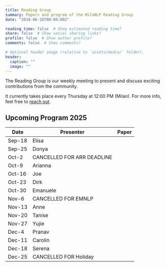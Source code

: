 ```yaml
---
title: Reading Group
summary: Papers and program of the MilaNLP Reading Group
date: "2018-06-28T00:00:00Z"

reading_time: false  # Show estimated reading time?
share: false  # Show social sharing links?
profile: false  # Show author profile?
comments: false  # Show comments?

# Optional header image (relative to `assets/media/` folder).
header:
  caption: ""
  image: ""
---
```


The Reading Group is our weekly meeting to present and discuss exciting contributions from the community.

It currently takes place every Thursday at 12:00 PM (Milan). For more info, feel free to [reach out](mailto:donya.rooein@unibocconi.it).

## Upcoming Program 2025


| Date   | Presenter | Paper                                                                                      |
| ------ | --------- | ------------------------------------------------------------------------------------------ |
| Sep-18 |	Elisa	                                                                                                 |
| Sep-25 |	Donya	                                                                                                 |
| Oct-2	 |	CANCELLED FOR ARR DEADLINE                                                                             |
| Oct-9	 | Arianna	                                                                                               |
| Oct-16 | Joe	                                                                                                   |
| Oct-23 | Dirk	                                                                                                   |
| Oct-30 | Emanuele	                                                                                               |
| Nov-6	 | CANCELLED FOR EMNLP                                                                                     |
| Nov-13 | Anne	                                                                                                   |
| Nov-20	| Tanise	                                                                                               |
| Nov-27	| Yujie                                                                                                  |	
| Dec-4	 | Pranav	                                                                                                 |
| Dec-11	| Carolin	                                                                                               |
| Dec-18 |	Serena	                                                                                               |
| Dec-25 |	CANCELLED FOR Holiday                                                                          |





